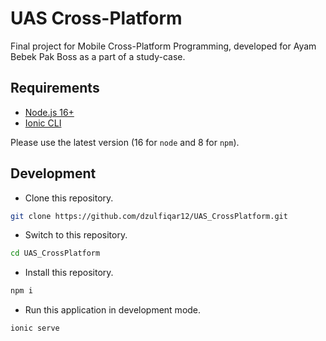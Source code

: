 # UAS Cross-Platform

Final project for Mobile Cross-Platform Programming, developed for Ayam Bebek Pak Boss as a part of a study-case.

## Requirements

- [Node.js 16+](https://nodejs.org/en/)
- [Ionic CLI](https://ionicframework.com/docs/cli)

Please use the latest version (16 for `node` and 8 for `npm`).

## Development

- Clone this repository.

```bash
git clone https://github.com/dzulfiqar12/UAS_CrossPlatform.git
```

- Switch to this repository.

```bash
cd UAS_CrossPlatform
```

- Install this repository.

```bash
npm i
```

- Run this application in development mode.

```bash
ionic serve
```
